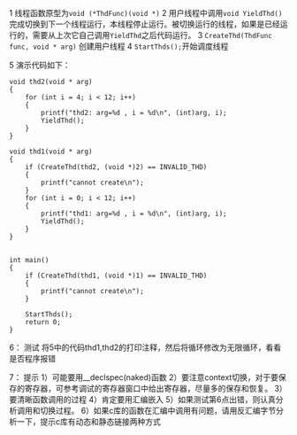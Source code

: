 1 线程函数原型为`void (*ThdFunc)(void *)`
2 用户线程中调用`void YieldThd()`完成切换到下一个线程运行，本线程停止运行。被切换运行的线程，如果是已经运行的，需要从上次它自己调用`YieldThd`之后代码运行。
3 `CreateThd(ThdFunc func, void * arg)` 创建用户线程
4 `StartThds();`开始调度线程

5 演示代码如下：

```
void thd2(void * arg)
{
	for (int i = 4; i < 12; i++)
	{
		printf("thd2: arg=%d , i = %d\n", (int)arg, i);
		YieldThd();
	}	
}

void thd1(void * arg)
{
	if (CreateThd(thd2, (void *)2) == INVALID_THD)
	{
		printf("cannot create\n");
	}
	for (int i = 0; i < 12; i++)
	{
		printf("thd1: arg=%d , i = %d\n", (int)arg, i);
		YieldThd();
	}	
}


int main()
{
	if (CreateThd(thd1, (void *)1) == INVALID_THD)
	{
		printf("cannot create\n");
	}
	
	StartThds();
	return 0;
}
```
6： 测试
  将5中的代码thd1,thd2的打印注释，然后将循环修改为无限循环，看看是否程序报错

7： 提示
1）可能要用__declspec(naked)函数
2）要注意context切换，对于要保存的寄存器，可参考调试的寄存器窗口中给出寄存器，尽量多的保存和恢复。
3）要清晰函数调用的过程
4）肯定要用汇编嵌入
5）如果测试第6点出错，则认真分析调用和切换过程。
6）如果c库的函数在汇编中调用有问题，请用反汇编字节分析一下，提示c库有动态和静态链接两种方式
